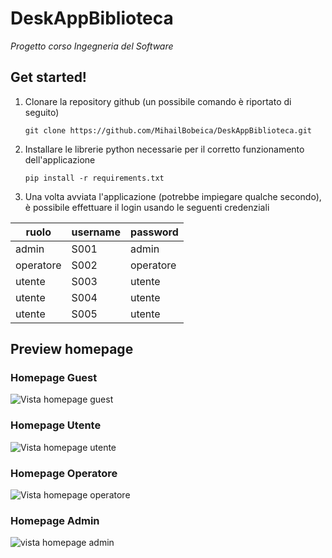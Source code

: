 # DeskAppBiblioteca
_Progetto corso Ingegneria del Software_


## Get started!

1. Clonare la repository github (un possibile comando è riportato di seguito)

    ```shell
    git clone https://github.com/MihailBobeica/DeskAppBiblioteca.git
    ```

2. Installare le librerie python necessarie per il corretto funzionamento dell'applicazione

    ```shell
    pip install -r requirements.txt
    ```

3. Una volta avviata l'applicazione (potrebbe impiegare qualche secondo), è possibile effettuare il login usando le seguenti credenziali

| ruolo     | username | password  |
|-----------|----------|-----------|
| admin     | S001     | admin     |
| operatore | S002     | operatore |
| utente    | S003     | utente    |
| utente    | S004     | utente    |
| utente    | S005     | utente    |


## Preview homepage

### Homepage Guest
![Vista homepage guest](URL)
### Homepage Utente
![Vista homepage utente](URL)
### Homepage Operatore
![Vista homepage operatore](URL)
### Homepage Admin
![vista homepage admin](URL)

